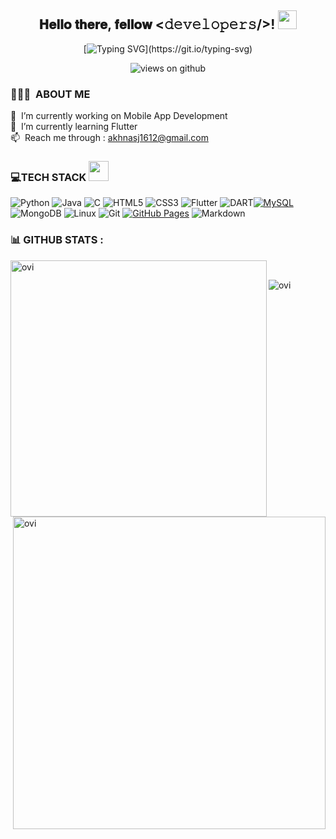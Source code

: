 <div align="center">
<h2> 𝐇𝐞𝐥𝐥𝐨 𝐭𝐡𝐞𝐫𝐞, 𝐟𝐞𝐥𝐥𝐨𝐰 <𝚍𝚎𝚟𝚎𝚕𝚘𝚙𝚎𝚛𝚜/>! <img src="https://i.giphy.com/hvRJCLFzcasrR4ia7z.webp" width="30px"></h2>
</div>

<div align="center" width="200">

[![Typing SVG](https://readme-typing-svg.herokuapp.com?font=Architects+Daughter&color=7AF79A&size=30&lines=Hey!+It's+Akhna!;)](https://git.io/typing-svg)

</div>

<p align="center">
<img align= "center" src="https://komarev.com/ghpvc/?username=akhnasj&label=Views&color=brightgreen&style=flat-square" alt="views on github" />
</div>

### 👨🏻‍💻 &nbsp;ABOUT ME
🔭 &nbsp;I’m currently working on Mobile App Development\
🌱 &nbsp;I’m currently learning Flutter\
📫 &nbsp;Reach me through : akhnasj1612@gmail.com

<!--
**akhnasj/akhnasj** is a ✨ _special_ ✨ repository because its `README.md` (this file) appears on your GitHub profile.

Here are some ideas to get you started:

- 🌱 I’m currently learning Flutter
- 👯 I’m looking to collaborate on ...
- 🤔 I’m looking for help with ...
- 💬 Ask me about ...

- 😄 Pronouns: ...
- ⚡ Fun fact: ...
-->



### 💻TECH STACK <img src = "https://media2.giphy.com/media/QssGEmpkyEOhBCb7e1/giphy.gif?cid=ecf05e47a0n3gi1bfqntqmob8g9aid1oyj2wr3ds3mg700bl&rid=giphy.gif" width = 32px> 

 
![Python](https://img.shields.io/badge/Python%20-%2314354C.svg?style=for-the-badge&logo=python&logoColor=white) ![Java](https://img.shields.io/badge/java-%23ED8B00.svg?style=for-the-badge&logo=java&logoColor=white)&nbsp;![C](https://img.shields.io/badge/C%20-%232370ED.svg?style=for-the-badge&logo=c&logoColor=white) ![HTML5](https://img.shields.io/badge/html5-%23E34F26.svg?style=for-the-badge&logo=html5&logoColor=white) ![CSS3](https://img.shields.io/badge/css3-%231572B6.svg?style=for-the-badge&logo=css3&logoColor=white)
 <img alt="Flutter" src="https://img.shields.io/badge/Flutter-02569B?style=for-the-badge&logo=flutter&logoColor=white"> <img alt="DART" src="https://img.shields.io/badge/Dart-0175C2?style=for-the-badge&logo=dart&logoColor=white"/><a href="https://www.mysql.com/"><img alt="MySQL" src="https://img.shields.io/badge/MySQL-00000F?style=for-the-badge&logo=mysql&logoColor=white"></a> ![MongoDB](https://img.shields.io/badge/MongoDB-%234ea94b.svg?style=for-the-badge&logo=mongodb&logoColor=white)
  ![Linux](https://img.shields.io/badge/Linux-FCC624?style=for-the-badge&logo=linux&logoColor=black)
![Git](https://img.shields.io/badge/git-%23F05033.svg?style=for-the-badge&logo=git&logoColor=white)
<a href="https://www.github.com"><img alt="GitHub Pages" src="https://img.shields.io/badge/GitHub-100000?style=for-the-badge&logo=github&logoColor=white"></a> ![Markdown](https://img.shields.io/badge/markdown-%23000000.svg?style=for-the-badge&logo=markdown&logoColor=white)



### 📊 GITHUB STATS :



<p>&nbsp;<img align = "left" src="https://github-readme-stats.vercel.app/api?username=akhnasj&show_icons=true&locale=en&theme=chartreuse-dark" alt="ovi" width="410"> 
 <img align="right" src="https://github-readme-streak-stats.herokuapp.com/?user=akhnasj&theme=chartreuse-dark&hide_border=false" alt="ovi" width="500"/></p>
<p ><img src="https://github-readme-stats.vercel.app/api/top-langs?username=akhnasj&show_icons=true&locale=en&layout=compact&theme=chartreuse-dark" alt="ovi" />




